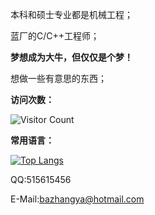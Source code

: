 本科和硕士专业都是机械工程；

蓝厂的C/C++工程师；

**梦想成为大牛，但仅仅是个梦！**

想做一些有意思的东西；

**访问次数：**

![Visitor Count](https://profile-counter.glitch.me/bazhangya/count.svg)

**常用语言：**

[![Top Langs](https://github-readme-stats.vercel.app/api/top-langs/?username=bazhangya)](https://github.com/Christmas/github-readme-stats)

QQ:515615456

E-Mail:bazhangya@hotmail.com
